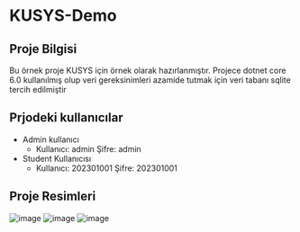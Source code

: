 # KUSYS-Demo
## Proje Bilgisi
Bu örnek proje KUSYS için örnek olarak hazırlanmıştır. Projece dotnet core 6.0 kullanılmış olup veri gereksinimleri azamide tutmak için veri tabanı sqlite tercih edilmiştir
## Prjodeki kullanıcılar
- Admin kullanıcı
  - Kullanıcı: admin Şifre: admin
- Student Kullanıcısı
  - Kullanıcı: 202301001 Şifre: 202301001
## Proje Resimleri
![image](https://github.com/Shepherdsinan/KUSYS-Demo/assets/65864888/b693f108-c6cc-4f9a-8155-f24252f571c3)
![image](https://github.com/Shepherdsinan/KUSYS-Demo/assets/65864888/211467a5-0a32-4e89-a758-106608e6a131)
![image](https://github.com/Shepherdsinan/KUSYS-Demo/assets/65864888/35146311-1849-428c-adc3-9dfb235bd20b)
